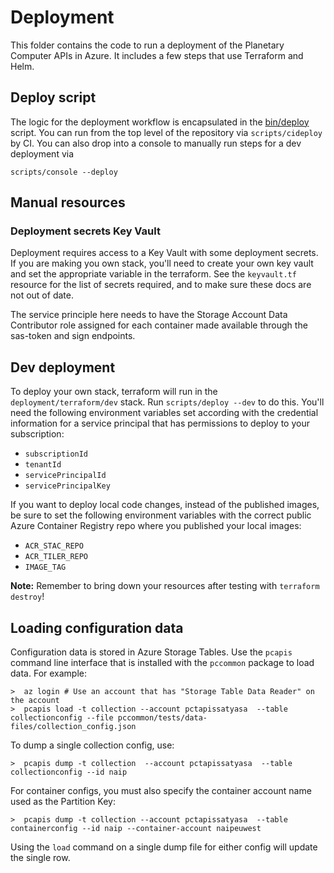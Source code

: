 # Deployment

This folder contains the code to run a deployment of the Planetary Computer APIs in Azure. It includes a few steps that use Terraform and Helm.

## Deploy script

The logic for the deployment workflow is encapsulated in the [bin/deploy](bin/deploy) script. You can run from the top level of the repository via `scripts/cideploy` by CI. You can also drop into a console to manually run steps for a dev deployment via

```
scripts/console --deploy
```

## Manual resources

### Deployment secrets Key Vault

Deployment requires access to a Key Vault with some deployment secrets. If you are making you own stack, you'll need to create your own key vault and set the appropriate variable in the terraform. See the `keyvault.tf` resource for the list of secrets required, and to make sure these docs
are not out of date.

The service principle here needs to have the Storage Account Data Contributor role assigned for each container made available through the sas-token and sign endpoints.

## Dev deployment

To deploy your own stack, terraform will run in
the `deployment/terraform/dev` stack. Run `scripts/deploy --dev` to do this. You'll need the following
environment variables set according with the credential
information for a service principal that has permissions
to deploy to your subscription:

- `subscriptionId`
- `tenantId`
- `servicePrincipalId`
- `servicePrincipalKey`

If you want to deploy local code changes, instead of the published images, be
sure to set the following environment variables with the correct public Azure
Container Registry repo where you published your local images:

- `ACR_STAC_REPO`
- `ACR_TILER_REPO`
- `IMAGE_TAG`

__Note:__ Remember to bring down your resources after testing with `terraform destroy`!

## Loading configuration data

Configuration data is stored in Azure Storage Tables. Use the `pcapis` command line interface that is installed with the `pccommon` package to load data. For example:

```console
>  az login # Use an account that has "Storage Table Data Reader" on the account
>  pcapis load -t collection --account pctapissatyasa  --table collectionconfig --file pccommon/tests/data-files/collection_config.json
```

To dump a single collection config, use:

```console
>  pcapis dump -t collection  --account pctapissatyasa  --table collectionconfig --id naip
```

For container configs, you must also specify the container account name used as the Partition Key:

```console
>  pcapis dump -t collection --account pctapissatyasa  --table containerconfig --id naip --container-account naipeuwest
```

Using the `load` command on a single dump file for either config will update the single row.
